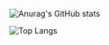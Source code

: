 

![Anurag's GitHub stats](https://github-readme-stats.vercel.app/api?username=calledInfinity)


![Top Langs](https://github-readme-stats.vercel.app/api/top-langs/?username=calledInfinity&layout=compact)


